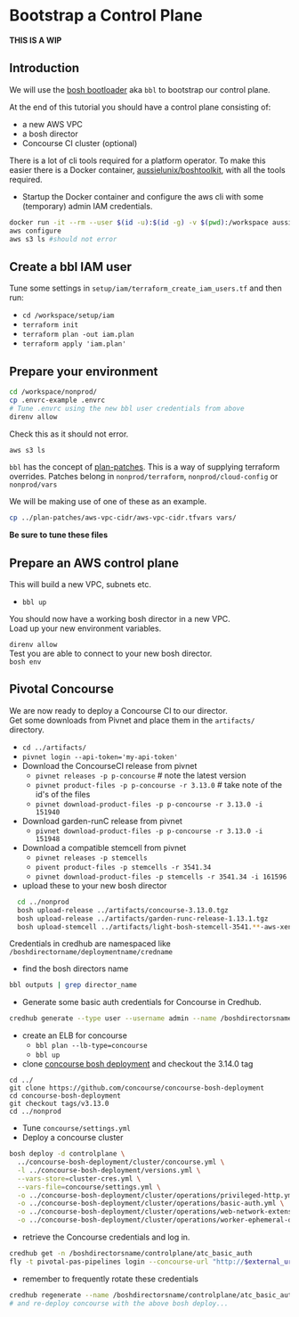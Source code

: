# Bootstrap a Control Plane

**THIS IS A WIP**

## Introduction

We will use the [bosh bootloader](https://github.com/cloudfoundry/bosh-bootloader) aka `bbl` to bootstrap our control plane.

At the end of this tutorial you should have a control plane consisting of:

* a new AWS VPC
* a bosh director
* Concourse CI cluster (optional)

There is a lot of cli tools required for a platform operator. To make this easier there is a Docker container, [aussielunix/boshtoolkit](https://hub.docker.com/r/aussielunix/boshtoolkit/), with all the tools required.

* Startup the Docker container and configure the aws cli with some (temporary) admin IAM credentials.
```bash
docker run -it --rm --user $(id -u):$(id -g) -v $(pwd):/workspace aussielunix/boshtoolkit /bin/bash
aws configure
aws s3 ls #should not error

```

## Create a bbl IAM user

Tune some settings in `setup/iam/terraform_create_iam_users.tf` and then run:
* `cd /workspace/setup/iam`
* `terraform init`
* `terraform plan -out iam.plan`
* `terraform apply 'iam.plan'`

## Prepare your environment

``` bash
cd /workspace/nonprod/
cp .envrc-example .envrc
# Tune .envrc using the new bbl user credentials from above
direnv allow
```
Check this as it should not error.

``` bash
aws s3 ls
```

`bbl` has the concept of [plan-patches](https://github.com/cloudfoundry/bosh-bootloader/tree/master/plan-patches). This is a way of supplying terraform overrides. Patches belong in `nonprod/terraform`, `nonprod/cloud-config` or `nonprod/vars`  

We will be making use of one of these as an example.  

``` bash
cp ../plan-patches/aws-vpc-cidr/aws-vpc-cidr.tfvars vars/
```
**Be sure to tune these files**

## Prepare an AWS control plane

This will build a new VPC, subnets etc.  

* `bbl up`

You should now have a working bosh director in a new VPC.  
Load up your new environment variables.  

`direnv allow`  
Test you are able to connect to your new bosh director.  
`bosh env`  

## Pivotal Concourse

We are now ready to deploy a Concourse CI to our director.  
Get some downloads from Pivnet and place them in the `artifacts/` directory.

* `cd ../artifacts/`
* `pivnet login --api-token='my-api-token'`
* Download the ConcourseCI release from pivnet
  * `pivnet releases -p p-concourse` # note the latest version
  * `pivnet product-files -p p-concourse -r 3.13.0` # take note of the id's of the files
  * `pivnet download-product-files -p p-concourse -r 3.13.0 -i 151940`
* Download garden-runC release from pivnet
  * `pivnet download-product-files -p p-concourse -r 3.13.0 -i 151948`
* Download a compatible stemcell from pivnet
  * `pivnet releases -p stemcells`
  * `pivent product-files -p stemcells -r 3541.34`
  * `pivnet download-product-files -p stemcells -r 3541.34 -i 161596`
* upload these to your new bosh director
```bash
  cd ../nonprod
  bosh upload-release ../artifacts/concourse-3.13.0.tgz
  bosh upload-release ../artifacts/garden-runc-release-1.13.1.tgz
  bosh upload-stemcell ../artifacts/light-bosh-stemcell-3541.**-aws-xen-hvm-ubuntu-trusty-go_agent.tgz
```

Credentials in credhub are namespaced like `/boshdirectorname/deploymentname/credname`

* find the bosh directors name
```bash
bbl outputs | grep director_name
```
* Generate some basic auth credentials for Concourse in Credhub.
```bash
credhub generate --type user --username admin --name /boshdirectorsname/controlplane/atc_basic_auth
```
* create an ELB for concourse
  * `bbl plan --lb-type=concourse`
  * `bbl up`
* clone [concourse bosh deployment](https://github.com/concourse/concourse-bosh-deployment) and checkout the 3.14.0 tag
```
cd ../
git clone https://github.com/concourse/concourse-bosh-deployment
cd concourse-bosh-deployment
git checkout tags/v3.13.0
cd ../nonprod
```
* Tune `concourse/settings.yml`
* Deploy a concourse cluster
``` bash
bosh deploy -d controlplane \
  ../concourse-bosh-deployment/cluster/concourse.yml \
  -l ../concourse-bosh-deployment/versions.yml \
  --vars-store=cluster-cres.yml \
  --vars-file=concourse/settings.yml \
  -o ../concourse-bosh-deployment/cluster/operations/privileged-http.yml \
  -o ../concourse-bosh-deployment/cluster/operations/basic-auth.yml \
  -o ../concourse-bosh-deployment/cluster/operations/web-network-extension.yml \
  -o ../concourse-bosh-deployment/cluster/operations/worker-ephemeral-disk.yml
```
* retrieve the Concourse credentials and log in.
```bash
credhub get -n /boshdirectorsname/controlplane/atc_basic_auth
fly -t pivotal-pas-pipelines login --concourse-url "http://$external_url"
```
* remember to frequently rotate these credentials
```bash
credhub regenerate --name /boshdirectorsname/controlplane/atc_basic_auth
# and re-deploy concourse with the above bosh deploy...
```

